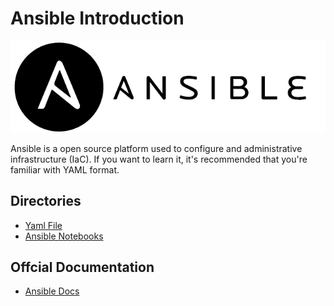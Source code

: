 # Ansible Introduction

<img src="/icon/Ansible.png"/>

Ansible is a open source platform used to configure and administrative infrastructure (IaC). If you want to learn it, it's recommended that you're familiar with YAML format. 

## Directories

- [Yaml File](https://github.com/seam33/Ansible-Introduction/tree/master/Yaml%20Files)
- [Ansible Notebooks]((https://github.com/seam33/Ansible-Introduction/tree/master/Ansible-Notebooks))

## Offcial Documentation
- [Ansible Docs](https://docs.ansible.com/ansible/latest/index.html)